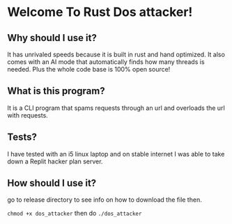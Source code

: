 # Welcome To Rust Dos attacker!

## Why should I use it?

It has unrivaled speeds because it is built in rust and hand optimized. It also comes with an AI mode that automatically finds how many threads is needed. Plus the whole code base is 100% open source!


## What is this program? 

It is a CLI program that spams requests through an url and overloads the url with requests.

## Tests?

I have tested with an i5 linux laptop and on stable internet I was able to take down a Replit hacker plan server.

## How should I use it?

go to release directory to see info on how to download the file then.

``
chmod +x dos_attacker
``
then do 
``
./dos_attacker
``